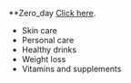 **Zero_day
[Click here](https://foreverliving.com "Title").
* Skin care
* Personal care
* Healthy drinks
* Weight loss
* Vitamins and supplements
